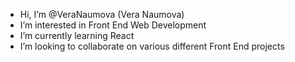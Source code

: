 -  Hi, I’m @VeraNaumova (Vera Naumova)
-  I’m interested in Front End Web Development
-  I’m currently learning React
-  I’m looking to collaborate on various different Front End projects


<!-- 📫 How to reach me 
vera.s.naumova@gmail.com


